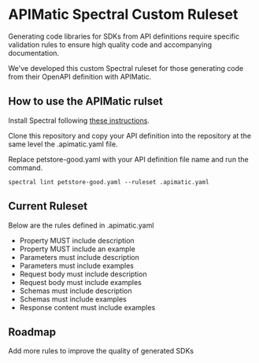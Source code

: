# APIMatic Spectral Custom Ruleset

Generating code libraries for SDKs from API definitions require specific validation rules to ensure high quality code and accompanying documentation. 

We've developed this custom Spectral ruleset for those generating code from their OpenAPI definition with APIMatic.

## How to use the APIMatic rulset

Install Spectral following [these instructions](https://github.com/stoplightio/spectral#-installation).

Clone this repository and copy your API definition into the repository at the same level the .apimatic.yaml file.

Replace petstore-good.yaml with your API definition file name and run the command.

```
spectral lint petstore-good.yaml --ruleset .apimatic.yaml
```

## Current Ruleset

Below are the rules defined in .apimatic.yaml

* Property MUST include description
* Property MUST include an example
* Parameters must include description
* Parameters must include examples
* Request body must include description
* Request body must include examples
* Schemas must include description
* Schemas must include examples
* Response content must include examples

## Roadmap

Add more rules to improve the quality of generated SDKs